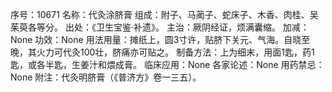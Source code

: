 序号：10671
名称：代灸涂脐膏
组成：附子、马蔺子、蛇床子、木香、肉桂、吴茱萸各等分。
出处：《卫生宝鉴·补遗》。
主治：厥阴经证，烦满囊缩。
加减：None
功效：None
用法用量：摊纸上，圆3寸许，贴脐下关元、气海。自晓至晚，其火力可代灸100壮，脐痛亦可贴之。
制备方法：上为细末，用面1匙，药1匙，或各半匙，生姜汁和煨成膏。
临床应用：None
各家论述：None
用药禁忌：None
附注：代灸明脐膏（《普济方》卷一三五）。
